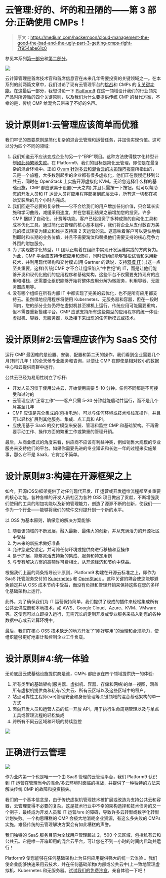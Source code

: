 # 云管理:好的、坏的和丑陋的——第 3 部分:正确使用 CMPs！

> 原文：<https://medium.com/hackernoon/cloud-management-the-good-the-bad-and-the-ugly-part-3-getting-cmps-right-7f954abe61c0>

参见本系列[第一部分](https://platform9.com/blog/cloud-management-the-good-the-bad-and-the-ugly-part-1/)和[第二部分](https://platform9.com/blog/cloud-management-the-good-the-bad-and-the-ugly-part-2-5-key-capabilities-for-cmps/)。

![](img/e4f2e5b19b7f1f2cbb8818bf3d0cb18a.png)

云计算管理是首席技术官和首席信息官在未来几年需要投资的关键领域之一。在本系列的前两篇文章中，我们讨论了现有云管理平台的[挑战](https://platform9.com/blog/cloud-management-the-good-the-bad-and-the-ugly-part-1/)和 CMPs 的 [5 关键功能](https://platform9.com/blog/cloud-management-the-good-the-bad-and-the-ugly-part-2-5-key-capabilities-for-cmps/)。在这最后一部分，我想讨论一下 [Platform9](https://platform9.com/blog/cloud-management-the-good-the-bad-and-the-ugly-part-3-getting-cmps-right/) 在这一领域设计我们的行业领先产品时所遵循的四个关键原则，以及我们为什么要提供传统 CMP 的替代方案，不幸的是，传统 CMP 给混合云带来了不好的名声。

# 设计原则#1:云管理应该简单而优雅

我们牢记的首要原则是简化复杂的混合云管理和运营任务，并加快实现价值。这可以分为四个不同的领域:

1.  我们知道云不应该变成企业的另一个“ERP”项目。这种方法使得数字化转型计划[如此频繁地失败](https://platform9.com/blog/what-we-can-learn-from-ge-and-why-digital-transformations-fail/)。在 Platform9，我们的目标是简化云管理，即使是在最复杂的混合环境中。正如 [Ovum 针对多云和混合云的决策矩阵报告](https://ovum.informa.com/resources/product-content/int003-000062)所指出的，云是一个旅程，大多数刚起步的企业都有很多虚拟化，他们正在慢慢迁移到公共云，同时在 OpenStack 上实施开源虚拟化 KVM。无论您选择什么样的基础设施，CMP 都应该易于设置(一天之内),并且只需按一下按钮，就可以帮助您的开发人员和 IT 运营人员将应用程序部署到底层云中，所有这一切都在初始安装后的几个小时内完成。
2.  我们回避不必要的复杂性——它不会给我们的用户增加任何价值，只会延长实施和学习曲线，减缓采用速度，并在您看到结果之前增加您的投资。许多 CMP 捆绑了自动化、计费等功能。客户已经投资了多种成熟的自动化工具和成本优化工具。通过简化云管理的核心基本组件，我们将企业从支付数百万美元的模式转变为建立和维护支持第 2 天运营的云。这意味着客户可以更快地看到即时和长期的业务价值，并且不需要淘汰和替换他们需要支持的核心竞争力外围的附加服务。
3.  为了实现数字化转型，IT 团队正朝着在组织中实现开发运维实践的方向努力。为此，CMP 平台应支持传统应用和流程，同时使组织能够轻松试验和采用新技术，并利用现代架构和交付模式(用 Gartner 的话说，支持[双模 IT](https://www.gartner.com/it-glossary/bimodal/) )。)这一点至关重要，这样(传统)CMP 才不会让组织陷入“中世纪”的 IT，而是让他们能够开发和现代化他们的应用程序和基础架构。这些平台不仅需要支持现有的应用和堆栈，还需要让组织能够开始将整体应用分解为微服务，利用容器、无服务器应用等。
4.  没有哪个组织在所有内部 IT 中都实现了完美的云优化，也不是所有应用都支持云。虽然绿地应用程序将使用 Kubernetes、无服务器和容器，但在一段时间内，您的部分业务仍将在虚拟机甚至裸机上运行。传统应用可能需要重构，但不需要重新搭建平台。CMP 应该支持所有这些类型的应用程序的统一体验:虚拟机、容器、无服务器，以及接下来出现的任何新模式或技术。

# 设计原则#2:云管理应该作为 SaaS 交付

运行 CMP 最困难的是设置、安装、配置和第二天的操作。我们看到企业需要几个月(有时几年！)的全天候专业服务和咨询，以便让 CMP 在即使是相对较小的数据中心和云提供商群中运行。

公共云已经为易用性树立了标杆:

*   开发人员习惯于使用公共云，开始使用需要 5-10 分钟。任何不同都是不可接受和过时的
*   云管理应该“正常工作”——客户只需 5-30 分钟就能启动并运行，而不是几个月甚至几年
*   CMP 应该是完全集成的(包括电池)，可以与任何环境或技术堆栈互操作，并且可以轻松扩展到其他服务、集成、点工具和 API。
*   应使用基于 SaaS 的交付模型来安装、管理和监控 CMP 和基础架构。不再需要手动工作、操作方面的繁重工作或繁重的管理开销。

最后，从商业模式的角度来看，供应商不应该有利益冲突，例如销售大规模的专业服务来支持他们的平台。如果你需要先进的专业知识和长达一年的过程来实施某事，那么它不是 SaaS，它肯定不简单。

# 设计原则#3:构建在开源框架之上

如今，开源(OSS)框架提供了对任何现代开发、IT 运营或开发运维流程都至关重要的核心功能。各种各样的开发人员社区为各种 OSS 项目做出了贡献，不断增强我们使用的工具的附加功能以及新的管理能力，创造了源源不断的创新，使我们——作为一个行业——能够将我们的软件交付提升到一个新的水平。

以 OSS 为基本原则，确保您的解决方案能够:

1.  随着该领域的不断发展，融入最新、最伟大的创新，并从充满活力的开源社区中受益
2.  为未来的新技术做好准备
3.  允许您避免锁定，并可跨任何环境或提供商进行移植和互操作
4.  易于扩展，能够灵活支持新的集成、服务和特定用例
5.  与专有解决方案的高额许可费相比，从开源经济和节约中获益。

根据我们上面的两条指导设计原则，Platform9 构建在开源云标准之上，即作为 SaaS 托管服务交付的 [Kubernetes](https://platform9.com/managed-kubernetes/) 和 [OpenStack](https://platform9.com/managed-openstack/) 。这种关键的耦合使您能够避免锁定并从 OSS 成本节约中受益，而没有负担和管理开销来保持这些在您的多样化基础架构上运行。

此外，为了确保我们为 IT 运营保持简单，我们提供了现成的插件来轻松集成所有公共云供应商和本地技术，如 AWS、Google Cloud、Azure、KVM、VMware 等。这使您可以立即投入运行，无需冗长的定制开发或专业服务来插入到您的各种数据中心或云计算环境中。

最后，我们在核心 OSS 技术缺乏的地方开发了“刚好够用”的治理和合规能力，使组织能够更好地审计和控制企业工作负载。

# 设计原则#4:统一体验

无论底层云或基础设施提供商是谁，CMPs 都应该在四个领域提供统一的体验:

1.  所有类型的基础架构(服务器、虚拟机、容器、存储和网络)的单一视图，涵盖所有虚拟机提供商和私有/公共云、所有云区域以及这些区域中的租户。
2.  站点可靠性工程师(sre)管理安全和身份管理等关键领域的混合基础架构的单一方式
3.  面向开发人员和运营人员的统一开放 API，用于执行生命周期管理以及与单点工具或管理流程的轻松集成
4.  跨所有不同云区域和环境的持续监控

![](img/3b6e6ade0a5b432e3d33e4d4a7c1862e.png)

# 正确进行云管理

![](img/37e59bca61c133e6b678857368bebd21.png)

作为业内第一个也是唯一一个由 SaaS 管理的云管理平台，我们 Platform9 认识到 IT 运营在管理当今的混合/多云环境时面临的挑战，并提供了一种独特的方法来解决传统 CMP 的故障和投资损失。

我们的一个基本信念是，由于传统虚拟机管理技术被扩展或改造为支持公共云和容器，云管理变得不必要的复杂。这是技术行业中不幸的架构选择和技术债务的又一个例子，最终成为开发人员和 IT 运营/sre 的障碍，导致许多云转型或数字化转型计划失败。一个构思糟糕的 CMP 会极大地消耗企业资源，有这么多失败的 CMPs 实施，难怪传统的云管理解决方案会有如此糟糕的声誉。

我们独特的 SaaS 服务目前为全球用户管理超过 2，500 个云区域，包括私有云和公共云。它是唯一开箱即用的混合云平台，可让您在不到一小时的时间内启动并运行！

Platform9 使您能够在任何基础架构上为任何应用提供强大的统一云体验
。我们使企业能够快速采用云技术，并在任何基础架构(内部或公共云中)上一致地管理虚拟机、Kubernetes 和无服务器。[试试我们的免费沙盒](https://platform9.com/sandbox/)，亲自体验一下吧！